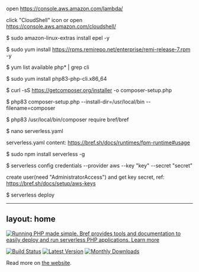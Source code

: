 open https://console.aws.amazon.com/lambda/

click "CloudShell" icon or open https://console.aws.amazon.com/cloudshell/

$ sudo amazon-linux-extras install epel -y

$ sudo yum install https://rpms.remirepo.net/enterprise/remi-release-7.rpm -y

$ yum list available php\* | grep cli

$ sudo yum install php83-php-cli.x86_64

$ curl -sS https://getcomposer.org/installer -o composer-setup.php

$ php83 composer-setup.php --install-dir=/usr/local/bin --filename=composer

$ php83 /usr/local/bin/composer require bref/bref

$ nano serverless.yaml

serverless.yaml content: https://bref.sh/docs/runtimes/fpm-runtime#usage

$ sudo npm install serverless -g

$ serverless config credentials --provider aws --key "key" --secret "secret"

create user(need "AdministratorAccess") and get key secret, ref: https://bref.sh/docs/setup/aws-keys

$ serverless deploy

---
layout: home
---

[![Running PHP made simple. Bref provides tools and documentation to easily deploy and run serverless PHP applications. Learn more](docs/readme-screenshot.jpg)](https://bref.sh/)

[![Build Status](https://travis-ci.com/brefphp/bref.svg?branch=master)](https://travis-ci.com/brefphp/bref)
[![Latest Version](https://img.shields.io/github/release/brefphp/bref.svg?style=flat-square)](https://packagist.org/packages/bref/bref)
[![Monthly Downloads](https://img.shields.io/packagist/dm/bref/bref.svg)](https://packagist.org/packages/bref/bref/stats)

Read more on [the website](https://bref.sh/).
